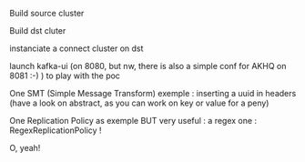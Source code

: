 Build source cluster

Build dst cluter

instanciate a connect cluster on dst

launch kafka-ui (on 8080, but nw, there is also a simple conf for AKHQ on 8081 :-) ) to play with the poc

One SMT (Simple Message Transform) exemple : inserting a uuid in headers (have a look on abstract, as you can work on key or value for a peny)

One Replication Policy as exemple BUT very useful : a regex one : RegexReplicationPolicy !

O, yeah!
